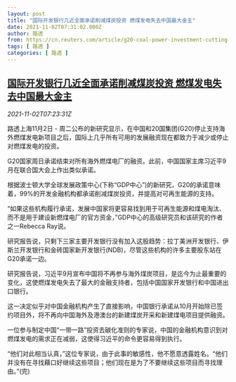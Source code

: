 ```yaml
---
layout: post
title: "国际开发银行几近全面承诺削减煤炭投资 燃煤发电失去中国最大金主"
date: 2021-11-02T07:31:02.000Z
author: 路透
from: https://cn.reuters.com/article/g20-coal-power-investment-cutting-1102-idCNKBS2HN0RZ
tags: [ 路透 ]
categories: [ 路透 ]
---
```

<!--1635838262000-->
[国际开发银行几近全面承诺削减煤炭投资 燃煤发电失去中国最大金主](https://cn.reuters.com/article/g20-coal-power-investment-cutting-1102-idCNKBS2HN0RZ)
------

<div>
<div><i>2021-11-02T07:23:31Z</i></div><p>路透上海11月2日 - 周二公布的新研究显示，在中国和20国集团(G20)停止支持海外燃煤发电新项目之后，国际上几乎所有可用的发展融资现在都致力于减少或停止对燃煤发电的投资。</p><p>G20国家周日承诺结束对所有海外燃煤电厂的融资。此前，中国国家主席习近平9月在联合国大会上作出类似承诺。</p><p>根据波士顿大学全球发展政策中心(下称“GDP中心”)的新研究，G20的承诺意味着，99%的开发金融机构都承诺削减煤炭投资，并提高对可再生能源的支持。</p><p>“如果这些机构履行承诺，发展中国家将更容易找到用于可再生能源和煤电淘汰、而不是用于建设新燃煤电厂的官方资金，”GDP中心的高级研究员和该研究的作者之一Rebecca Ray说。</p><p>研究报告说，只剩下三家主要开发银行没有加入这股趋势：拉丁美洲开发银行、伊斯兰开发银行和金砖国家新开发银行(NDB)，尽管这些机构的许多主要股东站在G20承诺一边。</p><p>研究报告说，习近平9月宣布中国将不再参与海外煤炭项目，是迄今为止最重要的变化，这使燃煤发电失去了最大的金融支持者，包括中国国家开发银行和中国进出口银行。</p><p>这一决定似乎对中国金融机构产生了直接影响，中国银行承诺从10月开始除已签约项目外，将不再向中国海外及港澳台的新建煤炭开采和新建煤电项目提供融资。</p><p>一位参与制定中国“一带一路”投资去碳化准则的专家说，中国的金融机构意识到对燃煤发电的需求正在减弱，这使得习近平的命令更容易得到执行。</p><p>“他们对此相当认真，”这位专家说，由于此事的敏感性，他不愿意透露姓名。“他们并没有在寻找藉口好继续这些项目；他们现在是为了不要继续这些项目而寻找理由。”(完)</p>
</div>
